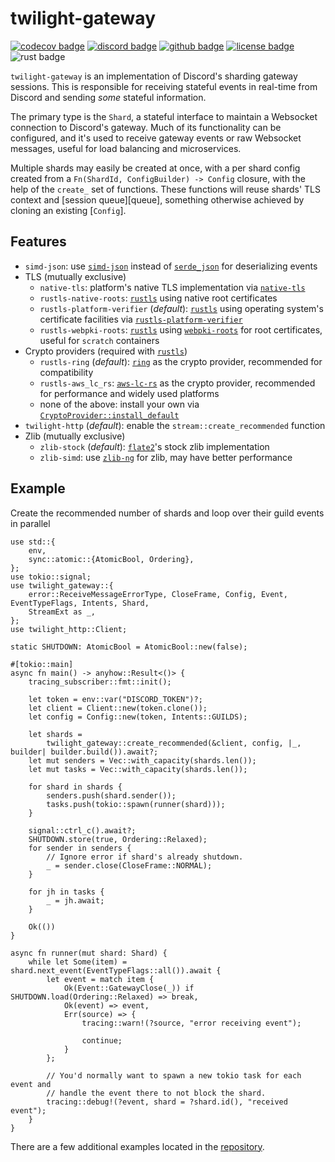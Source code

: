 # twilight-gateway

[![codecov badge][]][codecov link] [![discord badge][]][discord link] [![github badge][]][github link] [![license badge][]][license link] ![rust badge]

`twilight-gateway` is an implementation of Discord's sharding gateway sessions.
This is responsible for receiving stateful events in real-time from Discord and
sending *some* stateful information.

The primary type is the `Shard`, a stateful interface to maintain a Websocket
connection to Discord's gateway. Much of its functionality can be configured,
and it's used to receive gateway events or raw Websocket messages, useful for
load balancing and microservices.

Multiple shards may easily be created at once, with a per shard config created
from a `Fn(ShardId, ConfigBuilder) -> Config` closure, with the help of the
`create_` set of functions. These functions will reuse shards' TLS context and
[session queue][queue], something otherwise achieved by cloning an existing
[`Config`].

## Features

* `simd-json`: use [`simd-json`] instead of [`serde_json`] for deserializing
  events
* TLS (mutually exclusive)
  * `native-tls`: platform's native TLS implementation via [`native-tls`]
  * `rustls-native-roots`: [`rustls`] using native root certificates
  * `rustls-platform-verifier` (*default*): [`rustls`] using operating system's
    certificate facilities via [`rustls-platform-verifier`]
  * `rustls-webpki-roots`: [`rustls`] using [`webpki-roots`] for root
    certificates, useful for `scratch` containers
* Crypto providers (required with [`rustls`])
  * `rustls-ring` (*default*): [`ring`] as the crypto provider, recommended for
    compatibility
  * `rustls-aws_lc_rs`: [`aws-lc-rs`] as the crypto provider, recommended for
    performance and widely used platforms
  * none of the above: install your own via [`CryptoProvider::install_default`]
* `twilight-http` (*default*): enable the `stream::create_recommended` function
* Zlib (mutually exclusive)
  * `zlib-stock` (*default*): [`flate2`]'s stock zlib implementation
  * `zlib-simd`: use [`zlib-ng`] for zlib, may have better performance

## Example

Create the recommended number of shards and loop over their guild events in
parallel

```rust,no_run
use std::{
    env,
    sync::atomic::{AtomicBool, Ordering},
};
use tokio::signal;
use twilight_gateway::{
    error::ReceiveMessageErrorType, CloseFrame, Config, Event, EventTypeFlags, Intents, Shard,
    StreamExt as _,
};
use twilight_http::Client;

static SHUTDOWN: AtomicBool = AtomicBool::new(false);

#[tokio::main]
async fn main() -> anyhow::Result<()> {
    tracing_subscriber::fmt::init();

    let token = env::var("DISCORD_TOKEN")?;
    let client = Client::new(token.clone());
    let config = Config::new(token, Intents::GUILDS);

    let shards =
        twilight_gateway::create_recommended(&client, config, |_, builder| builder.build()).await?;
    let mut senders = Vec::with_capacity(shards.len());
    let mut tasks = Vec::with_capacity(shards.len());

    for shard in shards {
        senders.push(shard.sender());
        tasks.push(tokio::spawn(runner(shard)));
    }

    signal::ctrl_c().await?;
    SHUTDOWN.store(true, Ordering::Relaxed);
    for sender in senders {
        // Ignore error if shard's already shutdown.
        _ = sender.close(CloseFrame::NORMAL);
    }

    for jh in tasks {
        _ = jh.await;
    }

    Ok(())
}

async fn runner(mut shard: Shard) {
    while let Some(item) = shard.next_event(EventTypeFlags::all()).await {
        let event = match item {
            Ok(Event::GatewayClose(_)) if SHUTDOWN.load(Ordering::Relaxed) => break,
            Ok(event) => event,
            Err(source) => {
                tracing::warn!(?source, "error receiving event");

                continue;
            }
        };

        // You'd normally want to spawn a new tokio task for each event and
        // handle the event there to not block the shard.
        tracing::debug!(?event, shard = ?shard.id(), "received event");
    }
}
```

There are a few additional examples located in the
[repository][github examples link].

[`CryptoProvider::install_default`]: https://docs.rs/rustls/latest/rustls/crypto/struct.CryptoProvider.html#method.install_default
[`aws-lc-rs`]: https://crates.io/crates/aws-lc-rs
[`flate2`]: https://crates.io/crates/flate2
[`native-tls`]: https://crates.io/crates/native-tls
[`ring`]: https://crates.io/crates/ring
[`rustls`]: https://crates.io/crates/rustls
[`rustls-platform-verifier`]: https://crates.io/crates/rustls-platform-verifier
[`serde_json`]: https://crates.io/crates/serde_json
[`simd-json`]: https://crates.io/crates/simd-json
[`webpki-roots`]: https://crates.io/crates/webpki-roots
[`zlib-ng`]: https://github.com/zlib-ng/zlib-ng
[codecov badge]: https://img.shields.io/codecov/c/gh/twilight-rs/twilight?logo=codecov&style=for-the-badge&token=E9ERLJL0L2
[codecov link]: https://app.codecov.io/gh/twilight-rs/twilight/
[discord badge]: https://img.shields.io/discord/745809834183753828?color=%237289DA&label=discord%20server&logo=discord&style=for-the-badge
[discord link]: https://discord.gg/7jj8n7D
[github badge]: https://img.shields.io/badge/github-twilight-6f42c1.svg?style=for-the-badge&logo=github
[github examples link]: https://github.com/twilight-rs/twilight/tree/main/examples
[github link]: https://github.com/twilight-rs/twilight
[license badge]: https://img.shields.io/badge/license-ISC-blue.svg?style=for-the-badge&logo=pastebin
[license link]: https://github.com/twilight-rs/twilight/blob/main/LICENSE.md
[rust badge]: https://img.shields.io/badge/rust-1.79+-93450a.svg?style=for-the-badge&logo=rust
